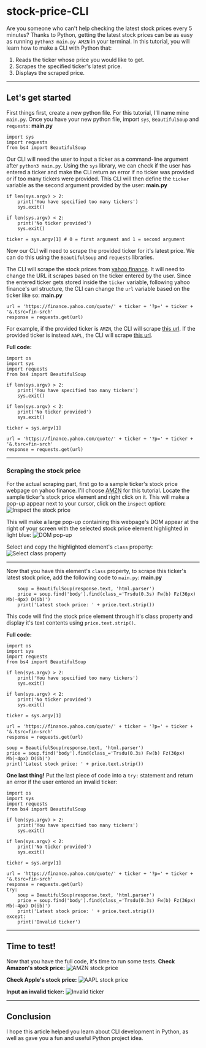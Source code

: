 # stock-price-CLI

Are you someone who can't help checking the latest stock prices every 5 minutes? Thanks to Python, getting the latest stock prices can be as easy as running `python3 main.py AMZN` in your terminal. In this tutorial, you will learn how to make a CLI with Python that:
1. Reads the ticker whose price you would like to get.
2. Scrapes the specified ticker's latest price.
3. Displays the scraped price.

***************
## Let's get started

First things first, create a new python file. For this tutorial, I'll name mine `main.py`. Once you have your new python file, import `sys`, `BeautifulSoup` and `requests`:
**main.py**
```
import sys
import requests
from bs4 import BeautifulSoup
```

Our CLI will need the user to input a ticker as a command-line argument after `python3 main.py`. Using the `sys` library, we can check if the user has entered a ticker and make the CLI return an error if no ticker was provided or if too many tickers were provided. This CLI will then define the `ticker` variable as the second argument provided by the user:
**main.py**
```
if len(sys.argv) > 2:
    print('You have specified too many tickers')
    sys.exit()

if len(sys.argv) < 2:
    print('No ticker provided')
    sys.exit()

ticker = sys.argv[1] # 0 = first argument and 1 = second argument
```

Now our CLI will need to scrape the provided ticker for it's latest price. We can do this using the `BeautifulSoup` and `requests` libraries.

The CLI will scrape the stock prices from [yahoo finance](https://finance.yahoo.com/). It will need to change the URL it scrapes based on the ticker entered by the user. Since the entered ticker gets stored inside the `ticker` variable, following yahoo finance's url structure, the CLI can change the `url` variable based on the ticker like so:
**main.py**
```
url = 'https://finance.yahoo.com/quote/' + ticker + '?p=' + ticker + '&.tsrc=fin-srch'
response = requests.get(url)
```
For example, if the provided ticker is `AMZN`, the CLI will scrape [this url](https://finance.yahoo.com/quote/AMZN?p=AMZN&.tsrc=fin-srch).
If the provided ticker is instead `AAPL`, the CLI will scrape [this url](https://finance.yahoo.com/quote/AAPL?p=AAPL&.tsrc=fin-srch).

**Full code:**
```
import os
import sys
import requests
from bs4 import BeautifulSoup

if len(sys.argv) > 2:
    print('You have specified too many tickers')
    sys.exit()

if len(sys.argv) < 2:
    print('No ticker provided')
    sys.exit()

ticker = sys.argv[1]

url = 'https://finance.yahoo.com/quote/' + ticker + '?p=' + ticker + '&.tsrc=fin-srch'
response = requests.get(url)
```

*************
### Scraping the stock price

For the actual scraping part, first go to a sample ticker's stock price webpage on yahoo finance. I'll choose [AMZN](https://finance.yahoo.com/quote/AMZN?p=AMZN&.tsrc=fin-srch) for this tutorial. Locate the sample ticker's stock price element and right click on it. This will make a pop-up appear next to your cursor, click on the `inspect` option:
![Inspect the stock price](https://dev-to-uploads.s3.amazonaws.com/uploads/articles/no469xj5l0vgnvo0hxcb.png)

This will make a large pop-up containing this webpage's DOM appear at the right of your screen with the selected stock price element highlighted in light blue:
![DOM pop-up](https://dev-to-uploads.s3.amazonaws.com/uploads/articles/c2wp793xfv98bmgikf7m.png)

Select and copy the highlighted element's `class` property:
![Select class property](https://dev-to-uploads.s3.amazonaws.com/uploads/articles/q6061qoxj9azpmw4x97g.png)

****************

Now that you have this element's `class` property, to scrape this ticker's latest stock price, add the following code to `main.py`:
**main.py**
```
    soup = BeautifulSoup(response.text, 'html.parser')
    price = soup.find('body').find(class_='Trsdu(0.3s) Fw(b) Fz(36px) Mb(-4px) D(ib)')
    print('Latest stock price: ' + price.text.strip())
```
This code will find the stock price element through it's class property and display it's text contents using `price.text.strip()`.

**Full code:**
```
import os
import sys
import requests
from bs4 import BeautifulSoup

if len(sys.argv) > 2:
    print('You have specified too many tickers')
    sys.exit()

if len(sys.argv) < 2:
    print('No ticker provided')
    sys.exit()

ticker = sys.argv[1]

url = 'https://finance.yahoo.com/quote/' + ticker + '?p=' + ticker + '&.tsrc=fin-srch'
response = requests.get(url)

soup = BeautifulSoup(response.text, 'html.parser')
price = soup.find('body').find(class_='Trsdu(0.3s) Fw(b) Fz(36px) Mb(-4px) D(ib)')
print('Latest stock price: ' + price.text.strip())
```

**One last thing!**
Put the last piece of code into a `try:` statement and return an error if the user entered an invalid ticker:
```
import os
import sys
import requests
from bs4 import BeautifulSoup

if len(sys.argv) > 2:
    print('You have specified too many tickers')
    sys.exit()

if len(sys.argv) < 2:
    print('No ticker provided')
    sys.exit()

ticker = sys.argv[1]

url = 'https://finance.yahoo.com/quote/' + ticker + '?p=' + ticker + '&.tsrc=fin-srch'
response = requests.get(url)
try:
    soup = BeautifulSoup(response.text, 'html.parser')
    price = soup.find('body').find(class_='Trsdu(0.3s) Fw(b) Fz(36px) Mb(-4px) D(ib)')
    print('Latest stock price: ' + price.text.strip())
except:
    print('Invalid ticker')
```

**********
## Time to test!

Now that you have the full code, it's time to run some tests.
**Check Amazon's stock price:**
![AMZN stock price](https://dev-to-uploads.s3.amazonaws.com/uploads/articles/fn5cecuf6mjakq5yxn79.png)

**Check Apple's stock price:**
![AAPL stock price](https://dev-to-uploads.s3.amazonaws.com/uploads/articles/bzbyyaxpol4unnfrlxxq.png)

**Input an invalid ticker:**
![Invalid ticker](https://dev-to-uploads.s3.amazonaws.com/uploads/articles/d1agpi7n8snzxy8lbwy3.png)

*************

## Conclusion

I hope this article helped you learn about CLI development in Python, as well as gave you a fun and useful Python project idea.

